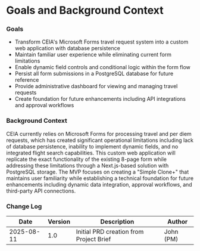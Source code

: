 # Goals and Background Context

### Goals
- Transform CEIA's Microsoft Forms travel request system into a custom web application with database persistence
- Maintain familiar user experience while eliminating current form limitations
- Enable dynamic field controls and conditional logic within the form flow
- Persist all form submissions in a PostgreSQL database for future reference
- Provide administrative dashboard for viewing and managing travel requests
- Create foundation for future enhancements including API integrations and approval workflows

### Background Context

CEIA currently relies on Microsoft Forms for processing travel and per diem requests, which has created significant operational limitations including lack of database persistence, inability to implement dynamic fields, and no integrated flight search capabilities. This custom web application will replicate the exact functionality of the existing 8-page form while addressing these limitations through a Next.js-based solution with PostgreSQL storage. The MVP focuses on creating a "Simple Clone+" that maintains user familiarity while establishing a technical foundation for future enhancements including dynamic data integration, approval workflows, and third-party API connections.

### Change Log

| Date | Version | Description | Author |
|------|---------|-------------|--------|
| 2025-08-11 | 1.0 | Initial PRD creation from Project Brief | John (PM) |
